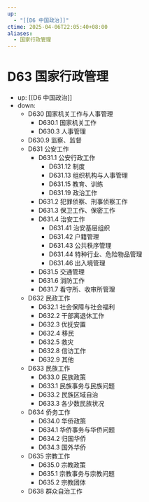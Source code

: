```yaml
---
up:
  - "[[D6 中国政治]]"
ctime: 2025-04-06T22:05:40+08:00
aliases:
  - 国家行政管理
---
```


# D63 国家行政管理

- up: [[D6 中国政治]]
- down:	
	- D630 国家机关工作与人事管理
		- D630.1 国家机关工作
		- D630.3 人事管理
	- D630.9 监察、监督
	- D631 公安工作
		- D631.1 公安行政工作
			- D631.12 制度
			- D631.13 组织机构与人事管理
			- D631.15 教育、训练
			- D631.19 政治工作
		- D631.2 犯罪侦察、刑事侦察工作
		- D631.3 保卫工作、保密工作
		- D631.4 治安工作
			- D631.41 治安基层组织
			- D631.42 户籍管理
			- D631.43 公共秩序管理
			- D631.44 特种行业、危险物品管理
			- D631.46 出入境管理
		- D631.5 交通管理
		- D631.6 消防工作
		- D631.7 看守所、收审所管理
	- D632 民政工作
		- D632.1 社会保障与社会福利
		- D632.2 干部离退休工作
		- D632.3 优抚安置
		- D632.4 移民
		- D632.5 救灾
		- D632.8 信访工作
		- D632.9 其他
	- D633 民族工作
		- D633.0 民族政策
		- D633.1 民族事务与民族问题
		- D633.2 民族区域自治
		- D633.3 各少数民族状况
	- D634 侨务工作
		- D634.0 华侨政策
		- D634.1 华侨事务与华侨问题
		- D634.2 归国华侨
		- D634.3 国外华侨
	- D635 宗教工作
		- D635.0 宗教政策
		- D635.1 宗教事务与宗教问题
		- D635.2 宗教团体
	- D638 群众自治工作
	

